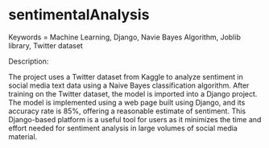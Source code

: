 # sentimentalAnalysis
Keywords = Machine Learning, Django, Navie Bayes Algorithm, Joblib library, Twitter dataset

Description:

The project uses a Twitter dataset from Kaggle to analyze sentiment in social media text data using a Naive Bayes classification algorithm. After training on the Twitter dataset, the model is imported into a Django project. The model is implemented using a web page built using Django, and its accuracy rate is 85%, offering a reasonable estimate of sentiment. This Django-based platform is a useful tool for users as it minimizes the time and effort needed for sentiment analysis in large volumes of social media material.
